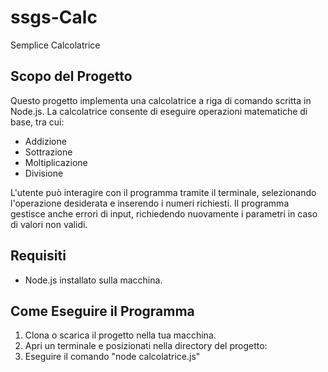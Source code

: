 # ssgs-Calc

Semplice Calcolatrice

## Scopo del Progetto

Questo progetto implementa una calcolatrice a riga di comando scritta in Node.js. La calcolatrice consente di eseguire operazioni matematiche di base, tra cui:

- Addizione
- Sottrazione
- Moltiplicazione
- Divisione

L'utente può interagire con il programma tramite il terminale, selezionando l'operazione desiderata e inserendo i numeri richiesti. Il programma gestisce anche errori di input, richiedendo nuovamente i parametri in caso di valori non validi.

## Requisiti

- Node.js installato sulla macchina.

## Come Eseguire il Programma

1. Clona o scarica il progetto nella tua macchina.
2. Apri un terminale e posizionati nella directory del progetto:
3. Eseguire il comando "node calcolatrice.js"